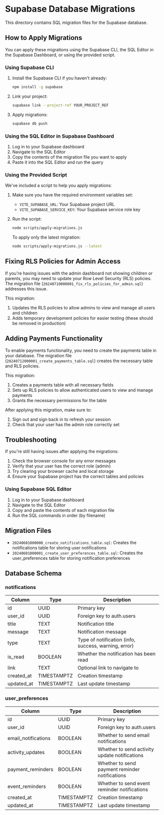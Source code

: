 # Supabase Database Migrations

This directory contains SQL migration files for the Supabase database.

## How to Apply Migrations

You can apply these migrations using the Supabase CLI, the SQL Editor in the Supabase Dashboard, or using the provided script.

### Using Supabase CLI

1. Install the Supabase CLI if you haven't already:
   ```bash
   npm install -g supabase
   ```

2. Link your project:
   ```bash
   supabase link --project-ref YOUR_PROJECT_REF
   ```

3. Apply migrations:
   ```bash
   supabase db push
   ```

### Using the SQL Editor in Supabase Dashboard

1. Log in to your Supabase dashboard
2. Navigate to the SQL Editor
3. Copy the contents of the migration file you want to apply
4. Paste it into the SQL Editor and run the query

### Using the Provided Script

We've included a script to help you apply migrations:

1. Make sure you have the required environment variables set:
   - `VITE_SUPABASE_URL`: Your Supabase project URL
   - `VITE_SUPABASE_SERVICE_KEY`: Your Supabase service role key

2. Run the script:
   ```bash
   node scripts/apply-migrations.js
   ```

   To apply only the latest migration:
   ```bash
   node scripts/apply-migrations.js --latest
   ```

## Fixing RLS Policies for Admin Access

If you're having issues with the admin dashboard not showing children or parents, you may need to update your Row Level Security (RLS) policies. The migration file (`20240710000001_fix_rls_policies_for_admin.sql`) addresses this issue.

This migration:

1. Updates the RLS policies to allow admins to view and manage all users and children
2. Adds temporary development policies for easier testing (these should be removed in production)

## Adding Payments Functionality

To enable payments functionality, you need to create the payments table in your database. The migration file (`20240712000001_create_payments_table.sql`) creates the necessary table and RLS policies.

This migration:

1. Creates a payments table with all necessary fields
2. Sets up RLS policies to allow authenticated users to view and manage payments
3. Grants the necessary permissions for the table

After applying this migration, make sure to:

1. Sign out and sign back in to refresh your session
2. Check that your user has the admin role correctly set

## Troubleshooting

If you're still having issues after applying the migrations:

1. Check the browser console for any error messages
2. Verify that your user has the correct role (admin)
3. Try clearing your browser cache and local storage
4. Ensure your Supabase project has the correct tables and policies

### Using Supabase SQL Editor

1. Log in to your Supabase dashboard
2. Navigate to the SQL Editor
3. Copy and paste the contents of each migration file
4. Run the SQL commands in order (by filename)

## Migration Files

- `20240601000000_create_notifications_table.sql`: Creates the notifications table for storing user notifications
- `20240601000001_create_user_preferences_table.sql`: Creates the user_preferences table for storing notification preferences

## Database Schema

### notifications

| Column     | Type        | Description                                   |
|------------|-------------|-----------------------------------------------|
| id         | UUID        | Primary key                                   |
| user_id    | UUID        | Foreign key to auth.users                     |
| title      | TEXT        | Notification title                            |
| message    | TEXT        | Notification message                          |
| type       | TEXT        | Type of notification (info, success, warning, error) |
| is_read    | BOOLEAN     | Whether the notification has been read        |
| link       | TEXT        | Optional link to navigate to                  |
| created_at | TIMESTAMPTZ | Creation timestamp                            |
| updated_at | TIMESTAMPTZ | Last update timestamp                         |

### user_preferences

| Column              | Type        | Description                                   |
|---------------------|-------------|-----------------------------------------------|
| id                  | UUID        | Primary key                                   |
| user_id             | UUID        | Foreign key to auth.users                     |
| email_notifications | BOOLEAN     | Whether to send email notifications           |
| activity_updates    | BOOLEAN     | Whether to send activity update notifications |
| payment_reminders   | BOOLEAN     | Whether to send payment reminder notifications|
| event_reminders     | BOOLEAN     | Whether to send event reminder notifications  |
| created_at          | TIMESTAMPTZ | Creation timestamp                            |
| updated_at          | TIMESTAMPTZ | Last update timestamp                         |
